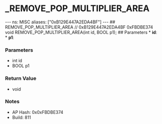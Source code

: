 # _REMOVE_POP_MULTIPLIER_AREA

--- ns: MISC aliases: ["0xB129E447A2EDA4BF"] --- ## REMOVE_POP_MULTIPLIER_AREA  // 0xB129E447A2EDA4BF 0xFBDBE374 void REMOVE_POP_MULTIPLIER_AREA(int id, BOOL p1);   ## Parameters * **id**: * **p1**:

### Parameters
* int id
* BOOL p1

### Return Value
* void

### Notes
* AP Hash: 0x0xFBDBE374
* Build: 811

